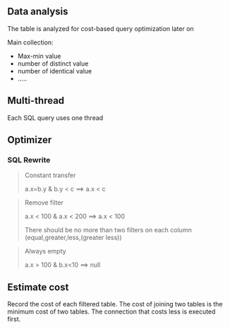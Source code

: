 

## Data analysis

The table is analyzed for cost-based query optimization later on

Main collection:
- Max-min value
- number of distinct value
- number of identical value
- .....

## Multi-thread

Each SQL query uses one thread

## Optimizer

### SQL Rewrite

> Constant transfer
> 
> a.x=b.y & b.y < c  ==> a.x < c

> Remove filter
> 
> a.x < 100 & a.x < 200  ==> a.x < 100
> 
> There should be no more than two filters on each column
(equal,greater,less,(greater less))

> Always empty
> 
> a.x > 100 & b.x<10 ==> null
>

## Estimate cost

Record the cost of each filtered table. The cost of joining two tables is the minimum cost of two tables. The connection that costs less is executed first.



